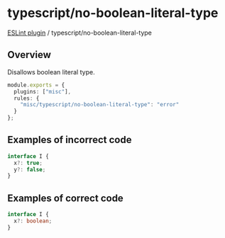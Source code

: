 # typescript/no-boolean-literal-type

[ESLint plugin](https://ilyub.github.io/eslint-plugin-misc/) / typescript/no-boolean-literal-type

## Overview

Disallows boolean literal type.

```ts
module.exports = {
  plugins: ["misc"],
  rules: {
    "misc/typescript/no-boolean-literal-type": "error"
  }
};
```

## Examples of incorrect code

```ts
interface I {
  x?: true;
  y?: false;
}
```

## Examples of correct code

```ts
interface I {
  x?: boolean;
}
```